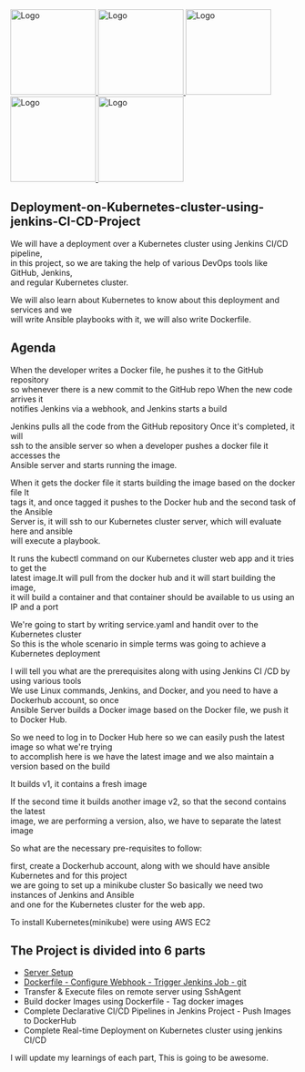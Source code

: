 <a href="https://github.com/Krishnamohan-Yerrabilli/Deployment-on-K8s-cluster-using-jenkins-CI-CD">
  <img src="https://www.dmuth.org/wp-content/uploads/2019/03/docker-logo.png" alt="Logo" width="150" height="150">
  <img src="https://cdn-icons-png.flaticon.com/512/25/25231.png" alt="Logo" width="150" height="150">
  <img src="https://upload.wikimedia.org/wikipedia/commons/thumb/e/e9/Jenkins_logo.svg/1200px-Jenkins_logo.svg.png" alt="Logo" width="150" height="150">
  <img src="https://upload.wikimedia.org/wikipedia/commons/thumb/2/24/Ansible_logo.svg/1664px-Ansible_logo.svg.png" alt="Logo" width="150" height="150">
  <img src="https://upload.wikimedia.org/wikipedia/commons/thumb/3/39/Kubernetes_logo_without_workmark.svg/1200px-Kubernetes_logo_without_workmark.svg.png" alt="Logo" width="150" height="150">
</a>

<br>

## Deployment-on-Kubernetes-cluster-using-jenkins-CI-CD-Project

We will have a deployment over a Kubernetes cluster using Jenkins CI/CD pipeline,  <br>
in this project, so we are taking the help of various DevOps tools like GitHub, Jenkins,  <br>
and regular Kubernetes cluster.

We will also learn about Kubernetes to know about this deployment and services and we  <br>
will write Ansible playbooks with it, we will also write Dockerfile.

## Agenda 

When the developer writes a Docker file, he pushes it to the GitHub repository  <br>
so whenever there is a new commit to the GitHub repo When the new code arrives it  <br>
notifies Jenkins via a webhook, and Jenkins starts a build

Jenkins pulls all the code from the GitHub repository Once it's completed, it will <br>
ssh to the ansible server so when a developer pushes a docker file it accesses the  <br>
Ansible server and starts running the image.

When it gets the docker file it starts building the image based on the docker file It  <br>
tags it, and once tagged it pushes to the Docker hub and the second task of the Ansible  <br>
Server is, it will ssh to our Kubernetes cluster server, which will evaluate here and ansible  <br>
will execute a playbook.

It runs the kubectl command on our Kubernetes cluster web app and it tries to get the  <br>
latest image.It will pull from the docker hub and it will start building the image,   <br>
it will build a container and that container should be available to us using an IP and a port

We're going to start by writing service.yaml and handit over to the Kubernetes cluster <br>
So this is the whole scenario in simple terms was going to achieve a Kubernetes deployment

I will tell you what are the prerequisites along with using Jenkins CI /CD by using various tools  <br>
We use Linux commands, Jenkins, and Docker, and you need to have a Dockerhub account, so once  <br>
Ansible Server builds a Docker image based on the Docker file, we push it to Docker Hub.

So we need to log in to Docker Hub here so we can easily push the latest image so what we're trying  <br>
to accomplish here is we have the latest image and we also maintain a version based on the build

It builds v1, it contains a fresh image

If the second time it builds another image v2, so that the second contains the latest  <br>
image, we are performing a version, also, we have to separate the latest image

So what are the necessary pre-requisites to follow:

first, create a Dockerhub account, along with we should have ansible Kubernetes and for this project  <br>
we are going to set up a minikube cluster So basically we need two instances of Jenkins and Ansible  <br>
and one for the Kubernetes cluster for the web app.

To install Kubernetes(minikube) were using AWS EC2


## The Project is divided into 6 parts

- [Server Setup](https://github.com/Krishnamohan-Yerrabilli/Deployment-on-K8s-cluster-using-jenkins-CI-CD/tree/main/Server%20Setup) 
- [Dockerfile - Configure Webhook - Trigger Jenkins Job - git](https://github.com/Krishnamohan-Yerrabilli/Deployment-on-K8s-cluster-using-jenkins-CI-CD/tree/main/Dockerfile%20-%20Configure%20Webhook%20-%20Trigger%20Jenkins%20Job%20-%20git) 
- Transfer & Execute files on remote server using SshAgent
- Build docker Images using Dockerfile - Tag docker images
- Complete Declarative CI/CD Pipelines in Jenkins Project - Push Images to DockerHub
- Complete Real-time Deployment on Kubernetes cluster using jenkins CI/CD
  
I will update my learnings of each part, This is going to be awesome. 
